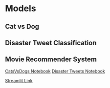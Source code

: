 # Models
## Cat vs Dog
## Disaster Tweet Classification
## Movie Recommender System

[CatsVsDogs Notebook](https://github.com/bozkurtmert0/deep-learning-projects/blob/main/Cats_Dogs.ipynb)
[Disaster Tweets Notebook](https://github.com/bozkurtmert0/deep-learning-projects/blob/main/NLP__Disaster_Tweets.ipynb)

[Streamlit Link](https://bozkurtmert0-deeplearning-models-streamlit-app-49xhqz.streamlitapp.com)
